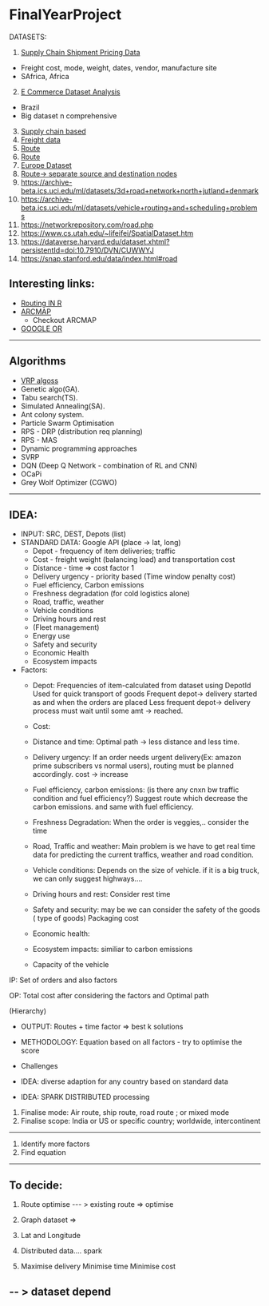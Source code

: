 # FinalYearProject
DATASETS: 
1. [Supply Chain Shipment Pricing Data](https://www.kaggle.com/divyeshardeshana/supply-chain-shipment-pricing-data)  
  - Freight cost, mode, weight, dates, vendor, manufacture site
  - SAfrica, Africa
2. [E Commerce Dataset Analysis](https://www.kaggle.com/gsdeepakkumar/e-commerce-dataset-analysis/data?select=olist_order_payments_dataset.csv)
  - Brazil
  - Big dataset n comprehensive
3. [Supply chain based](https://data.world/search?q=supply+chain)
4. [Freight data](https://data.world/datasets/freight)
5. [Route](https://www.kaggle.com/open-flights/flight-route-database)
6. [Route](https://openflights.org/data.html)
7. [Europe Dataset](https://github.com/jwang0306/vehicle-routing-problem/tree/master/data)
8. [Route-> separate source and destination nodes](https://github.com/tejasvi/routero/tree/master/data)
9. https://archive-beta.ics.uci.edu/ml/datasets/3d+road+network+north+jutland+denmark
10. https://archive-beta.ics.uci.edu/ml/datasets/vehicle+routing+and+scheduling+problems
11. https://networkrepository.com/road.php
12. https://www.cs.utah.edu/~lifeifei/SpatialDataset.htm
13. https://dataverse.harvard.edu/dataset.xhtml?persistentId=doi:10.7910/DVN/CUWWYJ
14. https://snap.stanford.edu/data/index.html#road



## Interesting links:
- [Routing IN R](https://www.kaggle.com/sebastianodiluozzo/route-dataset-and-code?select=MappingRoutes.R)
- [ARCMAP](https://desktop.arcgis.com/en/arcmap/latest/extensions/network-analyst/exercise-3-finding-the-best-route-using-a-network-dataset.htm)
  - Checkout ARCMAP
- [GOOGLE OR](https://www.google.com/url?sa=t&rct=j&q=&esrc=s&source=web&cd=&cad=rja&uact=8&ved=2ahUKEwjEq7nzwaPyAhXS4jgGHbNlBpwQjBAwAnoECBcQAQ&url=https%3A%2F%2Fdevelopers.google.com%2Foptimization%2Frouting%2Frouting_options&usg=AOvVaw01QKtOiYWb65TzGau573cq)
---
## Algorithms
- [VRP algoss](https://neo.lcc.uma.es/vrp/solution-methods/)
- Genetic algo(GA).
- Tabu search(TS).
- Simulated Annealing(SA).
- Ant colony system.
- Particle Swarm Optimisation 
- RPS - DRP (distribution req planning)
- RPS - MAS 
- Dynamic programming approaches
- SVRP
- DQN (Deep Q Network - combination of RL and CNN)
- OCaPi
- Grey Wolf Optimizer (CGWO)



---
## IDEA:
- INPUT: SRC, DEST, Depots (list)
- STANDARD DATA: Google API (place -> lat, long)
    - Depot - frequency of item deliveries; traffic
    - Cost  - freight weight (balancing load) and transportation cost
    - Distance - time => cost factor 1
    - Delivery urgency - priority based (Time window penalty cost)
    - Fuel efficiency, Carbon emissions
    - Freshness degradation (for cold logistics alone)
    - Road, traffic, weather
    - Vehicle conditions
    - Driving hours and rest
    - (Fleet management)
    - Energy use
    - Safety and security
    - Economic Health
    - Ecosystem impacts
 - Factors:  
    - Depot:
        Frequencies of item-calculated from dataset using DepotId
        Used for quick transport of goods
        Frequent depot-> delivery started as and when the orders are placed
        Less frequent depot-> delivery process must wait until some amt -> reached.

    - Cost:


    - Distance and time:
          Optimal path -> less distance and less time.

    - Delivery urgency:
          If an order needs urgent delivery(Ex: amazon prime subscribers vs normal users),
          routing must be planned accordingly. cost -> increase


    - Fuel efficiency, carbon emissions:
          (is there any cnxn bw traffic condition and fuel efficiency?)
          Suggest route which decrease the carbon emissions.
          and same with fuel efficiency.

    - Freshness Degradation:
          When the order is veggies,..
          consider the time

    - Road, Traffic and weather:
          Main problem is we have to get real time data for predicting the current traffics, weather and road condition.

    - Vehicle conditions:
          Depends on the size of vehicle. if it is a big truck, we can only suggest highways....

    - Driving hours and rest:
          Consider rest time

     - Safety and security:
          may be we can consider the safety of the goods ( type of goods)
          Packaging cost 

     - Economic health:
     - Ecosystem impacts:
          similiar to carbon emissions

     - Capacity of the vehicle


IP:
Set of orders
and also factors

OP:
Total cost after considering the factors and
Optimal path

(Hierarchy)


- OUTPUT: Routes + time factor => best k solutions
- METHODOLOGY: Equation based on all factors - try to optimise the score 

- Challenges 
- IDEA: diverse adaption for any country based on standard data
- IDEA: SPARK DISTRIBUTED processing 
1. Finalise mode: Air route, ship route, road route ; or mixed mode
2. Finalise scope: India or US or specific country; 
worldwide, intercontinent


---
1. Identify more factors 
2. Find equation


---


## To decide:
1. Route optimise --- > existing route => optimise
2. Graph dataset => 
3. Lat and Longitude
3. Distributed data.... spark

4. Maximise delivery
Minimise time
Minimise cost

-- > dataset depend
---


